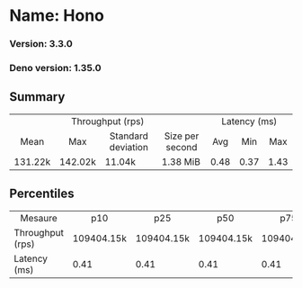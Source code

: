 # Name: Hono 
  
  ### Version: 3.3.0
  ### Deno version: 1.35.0

## Summary
<table>
<tr>
    <td align="center" colspan="4">Throughput (rps)</td>
    <td align="center" colspan="3">Latency (ms)</td>
</tr>
<tr>
    <td align="center">Mean</td>
    <td align="center">Max</td>
    <td align="center">Standard deviation</td>
    <td align="center">Size per second</td>
    <td align="center">Avg</td>
    <td align="center">Min</td>
    <td align="center">Max</td>
</tr>
<tr>
    <td>131.22k</td>
    <td>142.02k</td>
    <td>11.04k</td>
    <td>1.38 MiB</td>
    <td>0.48</td>
    <td>0.37</td>
    <td>1.43</td>
</tr>
</table>

## Percentiles

<table>
<tr>
  <td align="center">Mesaure</td>
  <td align="center">p10</td>
  <td align="center">p25</td>
  <td align="center">p50</td>
  <td align="center">p75</td>
  <td align="center">p90</td>
  <td align="center">p95</td>
  <td align="center">p99</td>
</tr>
<tr>
  <td>Throughput (rps)</td>
  <td>109404.15k</td>
  <td>109404.15k</td>
  <td>109404.15k</td>
  <td>109404.15k</td>
  <td>142018.90k</td>
  <td>142018.90k</td>
  <td>142018.90k</td>
</tr>
<tr>
  <td>Latency (ms)</td>
  <td>0.41</td>
  <td>0.41</td>
  <td>0.41</td>
  <td>0.41</td>
  <td>0.53</td>
  <td>0.55</td>
  <td>1.09</td>
</tr>
</table>
